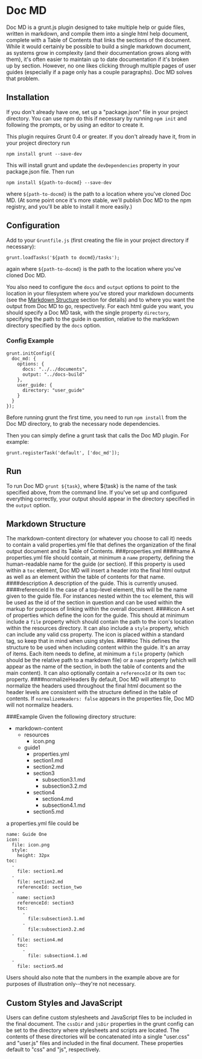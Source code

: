 Doc MD
======

Doc MD is a grunt.js plugin designed to take multiple help or guide files, written in markdown, and compile them into a single html help document, complete with a Table of Contents that links the sections of the document. While it would certainly be possible to build a single markdown document, as systems grow in complexity (and their documentation grows along with them), it's often easier to maintain up to date documentation if it's broken up by section. However, no one likes clicking through multiple pages of user guides (especially if a page only has a couple paragraphs). Doc MD solves that problem.

Installation
------------

If you don't already have one, set up a "package.json" file in your project directory. You can use npm do this if necessary by running `npm init` and following the prompts, or by using an editor to create it.

This plugin requires Grunt 0.4 or greater. If you don't already have it, from in your project directory run

`npm install grunt --save-dev`

This will install grunt and update the `devDependencies` property in your package.json file.
Then run 

`npm install ${path-to-docmd} --save-dev` 

where `${path-to-docmd}` is the path to a location where you've cloned Doc MD. (At some point once it's more stable, we'll publish Doc MD to the npm registry, and you'll be able to install it more easily.)

Configuration
-------------

Add to your `Gruntfile.js` (first creating the file in your project directory if necessary):

`grunt.loadTasks('${path to docmd}/tasks');`

again where `${path-to-docmd}` is the path to the location where you've cloned Doc MD.

You also need to configure the `docs` and `output` options to point to the location in your filesystem where you've stored your markdown documents (see the [Markdown Structure](#markdown-structure) section for details) and to where you want the output from Doc MD to go, respectively. For each html guide you want, you should specify a Doc MD task, with the single property `directory`, specifying the path to the guide in question, relative to the markdown directory specified by the `docs` option.

### Config Example
```
grunt.initConfig({
  doc_md: {
    options: {
      docs: "../../documents",
      output: "../docs-build"
    },
    user_guide: {
      directory: "user_guide"
    }
  }
});
```

Before running grunt the first time, you need to run `npm install` from the Doc MD directory, to grab the necessary node dependencies. 

Then you can simply define a grunt task that calls the Doc MD plugin. For example:

`grunt.registerTask('default', ['doc_md']);`

Run
---

To run Doc MD `grunt ${task}`, where ${task} is the name of the task specified above, from the command line. If you've set up and configured everything correctly, your output should appear in the directory specified in the `output` option.

Markdown Structure
------------------

The markdown-content directory (or whatever you choose to call it) needs to contain a valid properties.yml file that defines the organization of the final output document and its Table of Contents. 
###properties.yml
####name
A properties.yml file should contain, at minimum a `name` property, defining the human-readable name for the guide (or section). If this property is used within a `toc` element, Doc MD will insert a header into the final html output as well as an element within the table of contents for that name.
####description
A description of the guide. This is currently unused.
####referenceId
In the case of a top-level element, this will be the name given to the guide file. For instances nested within the `toc` element, this will be used as the id of the section in question and can be used within the markup for purposes of linking within the overall document.
####icon
A set of properties which define the icon for the guide. This should at minimum include a `file` property which should contain the path to the icon's location within the resources directory. It can also include a `style` property, which can include any valid css property. The icon is placed within a standard <img> tag, so keep that in mind when using styles.
####toc
This defines the structure to be used when including content within the guide. It's an array of items. Each item needs to define, at minimum a `file` property (which should be the relative path to a markdown file) or a `name` property (which will appear as the name of the section, in both the table of contents and the main content). It can also optionally contain a `referenceId` or its own `toc` property.
####normalizeHeaders
By default, Doc MD will attempt to normalize the headers used throughout the final html document so the header levels are consistent with the structure defined in the table of contents. If `normalizeHeaders: false` appears in the properties file, Doc MD will not normalize headers.

###Example
Given the following directory structure:
  - markdown-content
    - resources
      - icon.png
    - guide1
      - properties.yml
      - section1.md
      - section2.md
      - section3
        - subsection3.1.md
        - subsection3.2.md
      - section4
        - section4.md
        - subsection4.1.md
      - section5.md

a properties.yml file could be
```
name: Guide One
icon:
  file: icon.png
  style:
    height: 32px
toc:
  -
    file: section1.md
  -
    file: section2.md
    referenceId: section_two
  -
    name: section3
    referenceId: section3
    toc:
      -
        file:subsection3.1.md
      -
        file:subsection3.2.md
  -
    file: section4.md
    toc:
      -
        file: subsection4.1.md
  -
    file: section5.md
```

Users should also note that the numbers in the example above are for purposes of illustration only--they're not necessary.

Custom Styles and JavaScript
----------------------------

Users can define custom stylesheets and JavaScript files to be included in the final document. The `cssDir` and `jsDir` properties in the grunt config can be set to the directory where stylesheets and scripts are located. The contents of these directories will be concatenated into a single "user.css" and "user.js" files and included in the final document. These properties default to "css" and "js", respectively.

